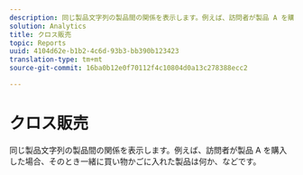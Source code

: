 ```yaml
---
description: 同じ製品文字列の製品間の関係を表示します。例えば、訪問者が製品 A を購入した場合、そのとき一緒に買い物かごに入れた製品は何か、などです。
solution: Analytics
title: クロス販売
topic: Reports
uuid: 4104d62e-b1b2-4c6d-93b3-bb390b123423
translation-type: tm+mt
source-git-commit: 16ba0b12e0f70112f4c10804d0a13c278388ecc2

---
```



# クロス販売

同じ製品文字列の製品間の関係を表示します。例えば、訪問者が製品 A を購入した場合、そのとき一緒に買い物かごに入れた製品は何か、などです。

